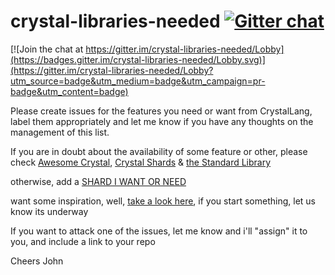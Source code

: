 # crystal-libraries-needed [![Gitter chat](https://badges.gitter.im/gitterHQ/gitter.png)](https://gitter.im/crystal-libraries-needed/Lobby)

[![Join the chat at https://gitter.im/crystal-libraries-needed/Lobby](https://badges.gitter.im/crystal-libraries-needed/Lobby.svg)](https://gitter.im/crystal-libraries-needed/Lobby?utm_source=badge&utm_medium=badge&utm_campaign=pr-badge&utm_content=badge)

Please create issues for the features you need or want from CrystalLang, label them appropriately and let me know if you have any thoughts on the management of this list.

If you are in doubt about the availability of some feature or other, please check
[Awesome Crystal](https://github.com/veelenga/awesome-crystal), [Crystal Shards](http://crystalshards.xyz) & [the Standard Library](https://crystal-lang.org/api/0.22.0/)

otherwise, add a [SHARD I WANT OR NEED](https://github.com/johnjansen/crystal-libraries-needed/issues)

want some inspiration, well, [take a look here](https://rubygems.org/stats), if you start something, let us know its underway

If you want to attack one of the issues, let me know and i'll "assign" it to you, and include a link to your repo

Cheers John
